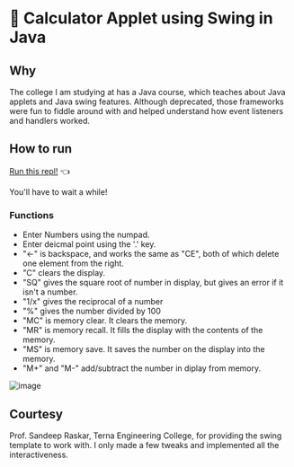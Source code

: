 # 🔢 Calculator Applet using Swing in Java

## Why

The college I am studying at has a Java course, which teaches about Java applets and Java swing features. Although deprecated, those frameworks were fun to fiddle around with
and helped understand how event listeners and handlers worked. 

## How to run

[Run this repl!](https://replit.com/@TheBrahmnicBoy/Calculator#.replit) 👈

You'll have to wait a while!

### Functions 

- Enter Numbers using the numpad.
- Enter deicmal point using the '.' key.
- "<-" is backspace, and works the same as "CE", both of which delete one element from the right.
- "C" clears the display.
- "SQ" gives the square root of number in display, but gives an error if it isn't a number.
- "1/x" gives the reciprocal of a number
- "%" gives the number divided by 100
- "MC" is memory clear. It clears the memory.
- "MR" is memory recall. It fills the display with the contents of the memory.
- "MS" is memory save. It saves the number on the display into the memory.
- "M+" and "M-" add/subtract the number in diplay from memory.

![image](https://user-images.githubusercontent.com/82528318/142895623-fec5b807-4b5d-4948-9987-d12b471738ed.png)

## Courtesy

Prof. Sandeep Raskar, Terna Engineering College, for providing the swing template to work with.
I only made a few tweaks and implemented all the interactiveness.
